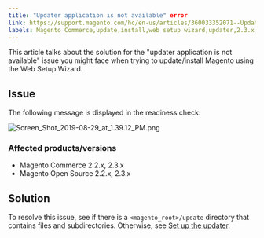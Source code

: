 ```yaml
---
title: "Updater application is not available" error
link: https://support.magento.com/hc/en-us/articles/360033352071--Updater-application-is-not-available-error
labels: Magento Commerce,update,install,web setup wizard,updater,2.3.x,2.2.x,how to
---
```


This article talks about the solution for the "updater application is not available" issue you might face when trying to update/install Magento using the Web Setup Wizard.

## Issue

The following message is displayed in the readiness check:

![Screen_Shot_2019-08-29_at_1.39.12_PM.png](https://support.magento.com/hc/article_attachments/360037722712/Screen_Shot_2019-08-29_at_1.39.12_PM.png)

### Affected products/versions

* Magento Commerce 2.2.x, 2.3.x
* Magento Open Source 2.2.x, 2.3.x

 

## Solution

To resolve this issue, see if there is a <code class="highlighter-rouge">&lt;magento\_root>/update</code> directory that contains files and subdirectories. Otherwise, see [Set up the updater](https://devdocs.magento.com/guides/v2.3/comp-mgr/updater/update-updater.html).